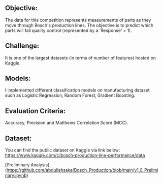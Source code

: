 ## Objective: 
The data for this competition represents measurements of parts as they move through Bosch's production lines. The objective is to predict which parts will fail quality control (represented by a 'Response' = 1).

## Challenge:
It is one of the largest datasets (in terms of number of features) hosted on Kaggle.

## Models: 
I implemented different classification models on manufacturing dataset such as Logistic Regression, Random Forest, Gradient Boosting.

## Evaluation Criteria:
Accuracy, Precision and Matthews Correlation Score (MCC).

## Dataset:
You can find the public dataset on Kaggle via link below:
https://www.kaggle.com/c/bosch-production-line-performance/data


[Preliminary Analysis] (https://github.com/abdullahsaka/Bosch_Production/blob/main/v1.0_Preliminary.ipynb)
